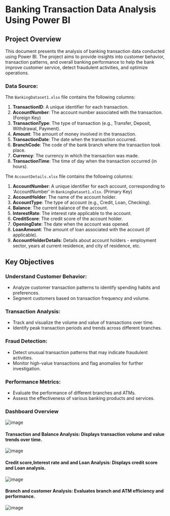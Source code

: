 # Banking Transaction Data Analysis Using Power BI

## Project Overview

This document presents the analysis of banking transaction data conducted using Power BI. The project aims to provide insights into customer behavior, transaction patterns, and overall banking performance to help the bank improve customer service, detect fraudulent activities, and optimize operations.

### Data Source:

The `BankingDataset1.xlsx` file contains the following columns:

1. **TransactionID**: A unique identifier for each transaction.
2. **AccountNumber**: The account number associated with the transaction. (Foreign Key)
3. **TransactionType**: The type of transaction (e.g., Transfer, Deposit, Withdrawal, Payment).
4. **Amount**: The amount of money involved in the transaction.
5. **TransactionDate**: The date when the transaction occurred.
6. **BranchCode**: The code of the bank branch where the transaction took place.
7. **Currency**: The currency in which the transaction was made.
8. **TransactionTime**: The time of day when the transaction occurred (in hours).

The `AccountDetails.xlsx` file contains the following columns:

1. **AccountNumber**: A unique identifier for each account, corresponding to 'AccountNumber' in `BankingDataset1.xlsx`. (Primary Key)
2. **AccountHolder**: The name of the account holder.
3. **AccountType**: The type of account (e.g., Credit, Loan, Checking).
4. **Balance**: The current balance of the account.
5. **InterestRate**: The interest rate applicable to the account.
6. **CreditScore**: The credit score of the account holder.
7. **OpeningDate**: The date when the account was opened.
8. **LoanAmount**: The amount of loan associated with the account (if applicable).
9. **AccountHolderDetails**: Details about account holders - employment sector, years at current residence, and city of residence, etc.

## Key Objectives

### Understand Customer Behavior:
- Analyze customer transaction patterns to identify spending habits and preferences.
- Segment customers based on transaction frequency and volume.

### Transaction Analysis:
- Track and visualize the volume and value of transactions over time.
- Identify peak transaction periods and trends across different branches.

### Fraud Detection:
- Detect unusual transaction patterns that may indicate fraudulent activities.
- Monitor high-value transactions and flag anomalies for further investigation.

### Performance Metrics:
- Evaluate the performance of different branches and ATMs.
- Assess the effectiveness of various banking products and services.



### **Dashboard Overview**
![image](https://github.com/ANDUGULA-SAI-KIRAN/PowerBI_Dashboard_on_Financial_Insights_in_Banking_Data/assets/143734802/402d3725-964a-4b84-b093-b3d4010569ad)

#### **Transaction and Balance Analysis: Displays transaction volume and value trends over time.**

![image](https://github.com/ANDUGULA-SAI-KIRAN/PowerBI_Dashboard_on_Financial_Insights_in_Banking_Data/assets/143734802/ee1f115a-8177-4239-ade0-0401fc061067)

#### **Credit score,Interest rate and and Loan Analysis: Displays credit score and Loan analysis.**

![image](https://github.com/ANDUGULA-SAI-KIRAN/PowerBI_Dashboard_on_Financial_Insights_in_Banking_Data/assets/143734802/6df57140-5c15-4479-9575-b993bf220b0c)

#### **Branch and customer Analysis: Evaluates branch and ATM efficiency and performance.**

![image](https://github.com/ANDUGULA-SAI-KIRAN/PowerBI_Dashboard_on_Financial_Insights_in_Banking_Data/assets/143734802/01d2f76a-0a62-4188-96bf-6d5cbb40c0ae)


